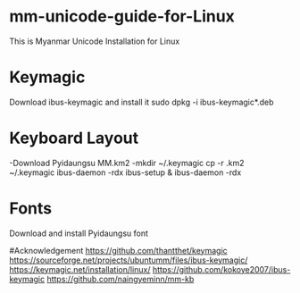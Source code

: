 # mm-unicode-guide-for-Linux
This is Myanmar Unicode Installation for Linux

# Keymagic
  Download ibus-keymagic and install it
  sudo dpkg -i ibus-keymagic*.deb

# Keyboard Layout
 -Download Pyidaungsu MM.km2
 -mkdir ~/.keymagic
  cp -r .km2 ~/.keymagic
  ibus-daemon -rdx
  ibus-setup &
  ibus-daemon -rdx
  
# Fonts  
  Download and install Pyidaungsu font

#Acknowledgement
https://github.com/thantthet/keymagic
https://sourceforge.net/projects/ubuntumm/files/ibus-keymagic/
https://keymagic.net/installation/linux/
https://github.com/kokoye2007/ibus-keymagic
https://github.com/naingyeminn/mm-kb 
  
